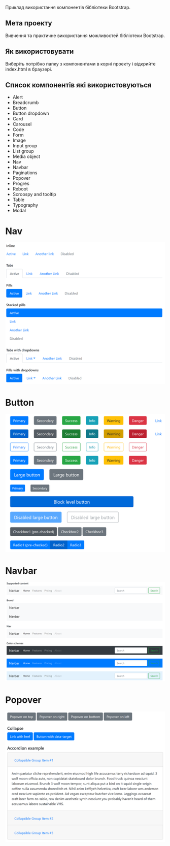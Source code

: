 Приклад використання компонентів бібліотеки Bootstrap.

## Мета проекту
Вивчення та практичне використання можливостей бібліотеки Bootstrap.

## Як використовувати
Виберіть потрібно папку з компонентами в корні проекту і відкрийте index.html в браузері.

## Список компонентів які використовуються
* Alert
* Breadcrumb
* Button
* Button dropdown
* Card
* Carousel
* Code
* Form 
* Image 
* Input group
* List group
* Media object
* Nav
* Navbar
* Paginations
* Popover
* Progres
* Reboot
* Scroospy and tooltip
* Table
* Typography
* Modal

# Nav
![navs-img](img/navs.png)
# Button
![buttons img](img/buttons.png)
# Navbar
![navbar img](img/navbar.png)
# Popover
![popovers img](img/popovers.png)